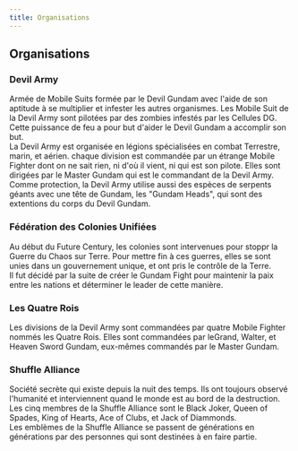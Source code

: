 ```yaml
---
title: Organisations
---
```


Organisations
-------------


### Devil Army


  
Armée de Mobile Suits formée par le Devil Gundam avec l'aide de son aptitude à se multiplier et infester les autres organismes. Les Mobile Suit de la Devil Army sont pilotées par des zombies infestés par les Cellules DG. Cette puissance de feu a pour but d'aider le Devil Gundam a accomplir son but.   
La Devil Army est organisée en légions spécialisées en combat Terrestre, marin, et aérien. chaque division est commandée par un étrange Mobile Fighter dont on ne sait rien, ni d'où il vient, ni qui est son pilote. Elles sont dirigées par le Master Gundam qui est le commandant de la Devil Army.   
Comme protection, la Devil Army utilise aussi des espèces de serpents géants avec une tête de Gundam, les "Gundam Heads", qui sont des extentions du corps du Devil Gundam.   



### Fédération des Colonies Unifiées


  
Au début du Future Century, les colonies sont intervenues pour stoppr la Guerre du Chaos sur Terre. Pour mettre fin à ces guerres, elles se sont unies dans un gouvernement unique, et ont pris le contrôle de la Terre.  
Il fut décidé par la suite de créer le Gundam Fight pour maintenir la paix entre les nations et déterminer le leader de cette manière.   



### Les Quatre Rois


  
Les divisions de la Devil Army sont commandées par quatre Mobile Fighter nommés les Quatre Rois. Elles sont commandées par leGrand, Walter, et Heaven Sword Gundam, eux-mêmes commandés par le Master Gundam.   



### Shuffle Alliance


  
Société secrète qui existe depuis la nuit des temps. Ils ont toujours observé l'humanité et interviennent quand le monde est au bord de la destruction. Les cinq membres de la Shuffle Alliance sont le Black Joker, Queen of Spades, King of Hearts, Ace of Clubs, et Jack of Diammonds.   
Les emblèmes de la Shuffle Alliance se passent de générations en générations par des personnes qui sont destinées à en faire partie.


